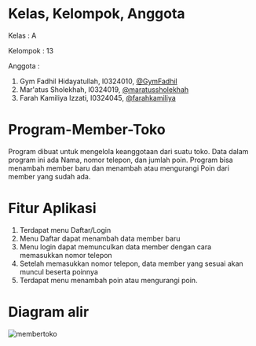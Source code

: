 # Kelas, Kelompok, Anggota
Kelas : A

Kelompok : 13

Anggota :
1. Gym Fadhil Hidayatullah, I0324010, [@GymFadhil](https://github.com/GymFadhil)
2. Mar'atus Sholekhah, I0324019, [@maratussholekhah](https://github.com/maratussholekhah)
3. Farah Kamiliya Izzati, I0324045, [@farahkamiliya](https://github.com/farahkamiliya)

# Program-Member-Toko
Program dibuat untuk mengelola keanggotaan dari suatu toko. Data dalam program ini ada Nama, nomor telepon, dan jumlah poin. Program bisa menambah member baru dan menambah atau mengurangi Poin dari member yang sudah ada.

# Fitur Aplikasi
1. Terdapat menu Daftar/Login
2. Menu Daftar dapat menambah data member baru
3. Menu login dapat memunculkan data member dengan cara memasukkan nomor telepon
4. Setelah memasukkan nomor telepon, data member yang sesuai akan muncul beserta poinnya
5. Terdapat menu menambah poin atau mengurangi poin.

# Diagram alir
![membertoko](https://github.com/user-attachments/assets/744cc5f1-2bf8-45dc-abef-09171f1e42c5)
